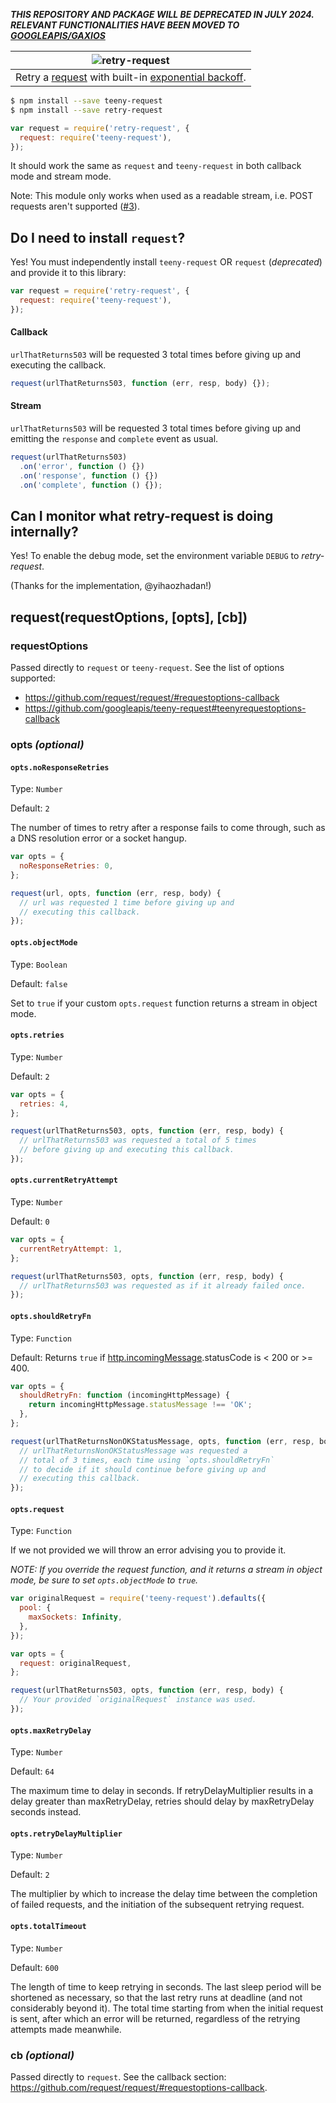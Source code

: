 **_THIS REPOSITORY AND PACKAGE WILL BE DEPRECATED IN JULY 2024. RELEVANT FUNCTIONALITIES HAVE BEEN MOVED TO [GOOGLEAPIS/GAXIOS](https://github.com/googleapis/gaxios)_**

|![retry-request](logo.png)
|:-:
|Retry a [request][request] with built-in [exponential backoff](https://developers.google.com/analytics/devguides/reporting/core/v3/coreErrors#backoff).

```sh
$ npm install --save teeny-request
$ npm install --save retry-request
```

```js
var request = require('retry-request', {
  request: require('teeny-request'),
});
```

It should work the same as `request` and `teeny-request` in both callback mode and stream mode.

Note: This module only works when used as a readable stream, i.e. POST requests aren't supported ([#3](https://github.com/stephenplusplus/retry-request/issues/3)).

## Do I need to install `request`?

Yes! You must independently install `teeny-request` OR `request` (_deprecated_) and provide it to this library:

```js
var request = require('retry-request', {
  request: require('teeny-request'),
});
```

#### Callback

`urlThatReturns503` will be requested 3 total times before giving up and executing the callback.

```js
request(urlThatReturns503, function (err, resp, body) {});
```

#### Stream

`urlThatReturns503` will be requested 3 total times before giving up and emitting the `response` and `complete` event as usual.

```js
request(urlThatReturns503)
  .on('error', function () {})
  .on('response', function () {})
  .on('complete', function () {});
```

## Can I monitor what retry-request is doing internally?

Yes! To enable the debug mode, set the environment variable `DEBUG` to _retry-request_.

(Thanks for the implementation, @yihaozhadan!)

## request(requestOptions, [opts], [cb])

### requestOptions

Passed directly to `request` or `teeny-request`. See the list of options supported:

- https://github.com/request/request/#requestoptions-callback
- https://github.com/googleapis/teeny-request#teenyrequestoptions-callback

### opts _(optional)_

#### `opts.noResponseRetries`

Type: `Number`

Default: `2`

The number of times to retry after a response fails to come through, such as a DNS resolution error or a socket hangup.

```js
var opts = {
  noResponseRetries: 0,
};

request(url, opts, function (err, resp, body) {
  // url was requested 1 time before giving up and
  // executing this callback.
});
```

#### `opts.objectMode`

Type: `Boolean`

Default: `false`

Set to `true` if your custom `opts.request` function returns a stream in object mode.

#### `opts.retries`

Type: `Number`

Default: `2`

```js
var opts = {
  retries: 4,
};

request(urlThatReturns503, opts, function (err, resp, body) {
  // urlThatReturns503 was requested a total of 5 times
  // before giving up and executing this callback.
});
```

#### `opts.currentRetryAttempt`

Type: `Number`

Default: `0`

```js
var opts = {
  currentRetryAttempt: 1,
};

request(urlThatReturns503, opts, function (err, resp, body) {
  // urlThatReturns503 was requested as if it already failed once.
});
```

#### `opts.shouldRetryFn`

Type: `Function`

Default: Returns `true` if [http.incomingMessage](https://nodejs.org/api/http.html#http_http_incomingmessage).statusCode is < 200 or >= 400.

```js
var opts = {
  shouldRetryFn: function (incomingHttpMessage) {
    return incomingHttpMessage.statusMessage !== 'OK';
  },
};

request(urlThatReturnsNonOKStatusMessage, opts, function (err, resp, body) {
  // urlThatReturnsNonOKStatusMessage was requested a
  // total of 3 times, each time using `opts.shouldRetryFn`
  // to decide if it should continue before giving up and
  // executing this callback.
});
```

#### `opts.request`

Type: `Function`

If we not provided we will throw an error advising you to provide it.

_NOTE: If you override the request function, and it returns a stream in object mode, be sure to set `opts.objectMode` to `true`._

```js
var originalRequest = require('teeny-request').defaults({
  pool: {
    maxSockets: Infinity,
  },
});

var opts = {
  request: originalRequest,
};

request(urlThatReturns503, opts, function (err, resp, body) {
  // Your provided `originalRequest` instance was used.
});
```

#### `opts.maxRetryDelay`

Type: `Number`

Default: `64`

The maximum time to delay in seconds. If retryDelayMultiplier results in a delay greater than maxRetryDelay, retries should delay by maxRetryDelay seconds instead.

#### `opts.retryDelayMultiplier`

Type: `Number`

Default: `2`

The multiplier by which to increase the delay time between the completion of failed requests, and the initiation of the subsequent retrying request.

#### `opts.totalTimeout`

Type: `Number`

Default: `600`

The length of time to keep retrying in seconds. The last sleep period will be shortened as necessary, so that the last retry runs at deadline (and not considerably beyond it). The total time starting from when the initial request is sent, after which an error will be returned, regardless of the retrying attempts made meanwhile.

### cb _(optional)_

Passed directly to `request`. See the callback section: https://github.com/request/request/#requestoptions-callback.

[request]: https://github.com/request/request
